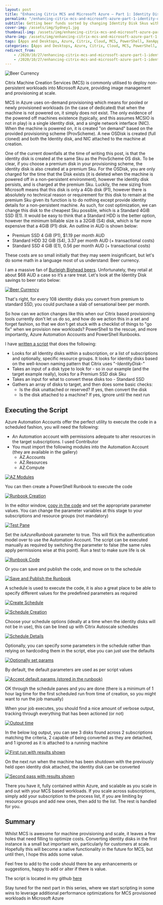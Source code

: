 ```yaml
---
layout: post
title: "Enhancing Citrix MCS and Microsoft Azure – Part 1: Identity Disk Cost Optimization"
permalink: "/enhancing-citrix-mcs-and-microsoft-azure-part-1-identity-disk-cost-optimization/"
subtitle: Getting beer funds sorted by changing Identity Disk Skus with MCS workloads in Azure
cover-img: /assets/img/Sydney1.jpg
thumbnail-img: /assets/img/enhancing-citrix-mcs-and-microsoft-azure-part-1-identity-disk-cost-optimization/BeerCurrency.png
share-img: /assets/img/enhancing-citrix-mcs-and-microsoft-azure-part-1-identity-disk-cost-optimization/BeerCurrency.png
tags: [Apps and Desktops, Azure, Citrix, Cloud, MCS, PowerShell, XenApp]
categories: [Apps and Desktops, Azure, Citrix, Cloud, MCS, PowerShell, XenApp]
redirect_from: 
    - /2020/10/27/enhancing-citrix-mcs-and-microsoft-azure-part-1-identity-disk-cost-optimization
    - /2020/10/27/enhancing-citrix-mcs-and-microsoft-azure-part-1-identity-disk-cost-optimization/
---
```


![Beer Currency]({{site.baseurl}}/assets/img/enhancing-citrix-mcs-and-microsoft-azure-part-1-identity-disk-cost-optimization/BeerCurrency.png)

Citrix Machine Creation Services (MCS) is commonly utilised to deploy non-persistent workloads into Microsoft Azure, providing image management and provisioning at scale.

MCS in Azure uses on-demand provisioning which means for pooled or newly provisioned workloads (in the case of dedicated) that when the machine is not powered on, it simply does not exist. The only evidence of the powered off machines existence (typically, and this assumes MCSIO is not in play) is a single identity disk, and a single network interface (NIC). When the machine is powered on, it is created "on demand" based on the provided provisioning scheme (ProvScheme). A new OSDisk is created (full cloned) and both the Identity disk, and NIC attached to the machine at creation.

One of the current downfalls at the time of writing this post, is that the identity disk is created at the same Sku as the ProvScheme OS disk. To be clear, if you choose a premium disk in your provisioning scheme, the identity disk is also created at a premium Sku. For the OSDisk, you are only charged for the time that the Disk exists (it is deleted when the machine is powered off in a non-persistent environment), however the identity disk persists, and is charged at the premium Sku. Luckily, the new sizing from Microsoft means that this disk is only a 4Gb disk (P1), however there is absolutely no technical reason or requirement for this disk to remain at the premium Sku given its function is to do nothing except provide identity details for a non-persistent machine. As such, for cost optimization, we can change this disk to the cheapest Sku possible, which is a Standard 4GiB SSD (E1). It would be easy to think that a Standard HDD is the better option, however the minimum billable size is a 32GiB (S4) disk, which is far more expensive that a 4GiB (P1) disk. An outline in AUD is shown below:

*  Premium SSD 4 GiB (P1), $1.19 per month AUD
*  Standard HDD 32 GiB (S4), 3.37 per month AUD (+ transactional costs)
*  Standard SSD 4 GiB (E1), 0.56 per month AUD (+ transactional costs)

These costs are so small initially that they may seem insignificant, but let's do some math in a language most of us understand: Beer currency.

I am a massive fan of [Burleigh Bighead beers](https://www.burleighbrewing.com.au/beer/#1599972778104-8bac8624-b8ce). Unfortunately, they retail at about $68 AUD a case so it’s a rare treat. Let's look at the Identity Disk savings to beer ratio below:

[![Beer Currency]({{site.baseurl}}/assets/img/enhancing-citrix-mcs-and-microsoft-azure-part-1-identity-disk-cost-optimization/BeerCurrency.png)]({{site.baseurl}}/assets/img/citrix-mcs-and-azure-ephemeral-disks/BeerCurrency.png)

That's right, for every 108 identity disks you convert from premium to standard SSD, you could purchase a slab of sensational beer per month.

So how can we action changes like this when our Citrix based provisioning tools currently don't let us do so, and how do we action this in a set and forget fashion, so that we don't get stuck with a checklist of things to "go fix" when we provision new workloads? PowerShell to the rescue, and more importantly, Azure Automation Accounts and PowerShell Runbooks.

I have [written a script](https://github.com/JamesKindon/Citrix/blob/master/Azure/ConvertIdentityDisks.ps1) that does the following:

*   Looks for all Identity disks within a subscription, or a list of subscriptions and optionally, specific resource groups. It looks for identity disks based on the well-known naming pattern that Citrix uses "_*-IdentityDisk-*"_
*   Takes an input of a disk type to look for - so in our example (and the target example really), looks for a Premium SSD disk Sku
*   Takes an input for what to convert these disks too - Standard SSD
*   Gathers an array of disks to target, and then does some basic checks:
    *   Is the disk unattached or reserved? If yes, then convert the disk
    *   Is the disk attached to a machine? If yes, ignore until the next run

## Executing the Script

Azure Automation Accounts offer the perfect utility to execute the code in a scheduled fashion, you will need the following:

*   An Automation account with permissions adequate to alter resources in the target subscriptions. I used Contributor
*   You must import the following modules into the Automation Account (they are available in the gallery)
    *   AZ.Accounts
    *   AZ.Resources
    *   AZ.Compute

[![AZ Modules]({{site.baseurl}}/assets/img/enhancing-citrix-mcs-and-microsoft-azure-part-1-identity-disk-cost-optimization/AZModules.png)]({{site.baseurl}}/assets/img/enhancing-citrix-mcs-and-microsoft-azure-part-1-identity-disk-cost-optimization/AZModules.png)

You can then create a PowerShell Runbook to execute the code

[![Runbook Creation]({{site.baseurl}}/assets/img/enhancing-citrix-mcs-and-microsoft-azure-part-1-identity-disk-cost-optimization/CreateRunbook.png)]({{site.baseurl}}/assets/img/enhancing-citrix-mcs-and-microsoft-azure-part-1-identity-disk-cost-optimization/CreateRunbook.png)

In the editor window, [copy in the code](https://github.com/JamesKindon/Citrix/blob/master/Azure/ConvertIdentityDisks.ps1) and set the appropriate parameter values. You can change the parameter variables at this stage to your subscriptions and resource groups (not mandatory)

[![Test Pane]({{site.baseurl}}/assets/img/enhancing-citrix-mcs-and-microsoft-azure-part-1-identity-disk-cost-optimization/RunbookCode.png)]({{site.baseurl}}/assets/img/enhancing-citrix-mcs-and-microsoft-azure-part-1-identity-disk-cost-optimization/RunbookCode.png)

Set the _isAzureRunbook_ parameter to true. This will flick the authentication model over to use the Automation Account. The script can be executed manually as required by switching the parameter to false (the same rules apply permissions wise at this point). Run a test to make sure life is ok

[![Runbook Code]({{site.baseurl}}/assets/img/enhancing-citrix-mcs-and-microsoft-azure-part-1-identity-disk-cost-optimization/TestPane.png)]({{site.baseurl}}/assets/img/enhancing-citrix-mcs-and-microsoft-azure-part-1-identity-disk-cost-optimization/TestPane.png)

Or you can save and publish the code, and move on to the schedule

[![Save and Publish the Runbook]({{site.baseurl}}/assets/img/enhancing-citrix-mcs-and-microsoft-azure-part-1-identity-disk-cost-optimization/PublishRunbook.png)]({{site.baseurl}}/assets/img/enhancing-citrix-mcs-and-microsoft-azure-part-1-identity-disk-cost-optimization/PublishRunbook.png)

A schedule is used to execute the code, it is also a great place to be able to specify different values for the predefined parameters as required

[![Create Schedule]({{site.baseurl}}/assets/img/enhancing-citrix-mcs-and-microsoft-azure-part-1-identity-disk-cost-optimization/CreateSchedule1.png)]({{site.baseurl}}/assets/img/enhancing-citrix-mcs-and-microsoft-azure-part-1-identity-disk-cost-optimization/CreateSchedule1.png)

[![Schedule Creation]({{site.baseurl}}/assets/img/enhancing-citrix-mcs-and-microsoft-azure-part-1-identity-disk-cost-optimization/CreateSchedule2.png)]({{site.baseurl}}/assets/img/enhancing-citrix-mcs-and-microsoft-azure-part-1-identity-disk-cost-optimization/CreateSchedule2.png)

Choose your schedule options (ideally at a time when the identity disks will not be in use), this can be lined up with Citrix Autoscale schedules

[![Schedule Details]({{site.baseurl}}/assets/img/enhancing-citrix-mcs-and-microsoft-azure-part-1-identity-disk-cost-optimization/ScheduleOptions.png)]({{site.baseurl}}/assets/img/enhancing-citrix-mcs-and-microsoft-azure-part-1-identity-disk-cost-optimization/ScheduleOptions.png)

Optionally, you can specify some parameters in the schedule rather than relying on hardcoding them in the script, else you can just use the defaults

[![Optionally set params]({{site.baseurl}}/assets/img/enhancing-citrix-mcs-and-microsoft-azure-part-1-identity-disk-cost-optimization/ScheduleParams.png)]({{site.baseurl}}/assets/img/enhancing-citrix-mcs-and-microsoft-azure-part-1-identity-disk-cost-optimization/ScheduleParams.png)

By default, the default parameters are used as per script values

[![Accept default params (stored in the runbook)]({{site.baseurl}}/assets/img/enhancing-citrix-mcs-and-microsoft-azure-part-1-identity-disk-cost-optimization/ScheduleParamsDefault.png)]({{site.baseurl}}/assets/img/enhancing-citrix-mcs-and-microsoft-azure-part-1-identity-disk-cost-optimization/ScheduleParamsDefault.png)

OK through the schedule panes and you are done (there is a minimum of 1 hour lag time for the first scheduled run from time of creation, so you might want to run the job manually)

When your job executes, you should find a nice amount of verbose output, tracking through everything that has been actioned (or not)

[![Output time]({{site.baseurl}}/assets/img/enhancing-citrix-mcs-and-microsoft-azure-part-1-identity-disk-cost-optimization/Output1.png)]({{site.baseurl}}/assets/img/enhancing-citrix-mcs-and-microsoft-azure-part-1-identity-disk-cost-optimization/Output1.png)

In the below log output, you can see 3 disks found across 2 subscriptions matching the criteria, 2 capable of being converted as they are detached, and 1 ignored as it is attached to a running machine

[![First run with results shown]({{site.baseurl}}/assets/img/enhancing-citrix-mcs-and-microsoft-azure-part-1-identity-disk-cost-optimization/Image1.png)]({{site.baseurl}}/assets/img/enhancing-citrix-mcs-and-microsoft-azure-part-1-identity-disk-cost-optimization/Image1.png)

On the next run when the machine has been shutdown with the previously held open identity disk attached, the identity disk can be converted

[![Second pass with results shown]({{site.baseurl}}/assets/img/enhancing-citrix-mcs-and-microsoft-azure-part-1-identity-disk-cost-optimization/Image2.png)]({{site.baseurl}}/assets/img/enhancing-citrix-mcs-and-microsoft-azure-part-1-identity-disk-cost-optimization/Image2.png)

There you have it, fully contained within Azure, and scalable as you scale in and out with your MCS based workloads. If you scale across subscriptions, simply add your subscription to the process list, if you are limiting by resource groups and add new ones, then add to the list. The rest is handled for you.

## Summary

Whilst MCS is awesome for machine provisioning and scale, it leaves a few holes that need filling to optimize costs. Converting identity disks in the first instance is a small but important win, particularly for customers at scale. Hopefully this will become a native functionality in the future for MCS, but until then, I hope this adds some value.

Feel free to add to the code should there be any enhancements or suggestions, happy to add or alter if there is value.

The script is located in my github [here](https://github.com/JamesKindon/Citrix/blob/master/Azure/ConvertIdentityDisks.ps1)

Stay tuned for the next part in this series, where we start scripting in some wins to leverage additional performance optimizations for MCS provisioned workloads in Microsoft Azure